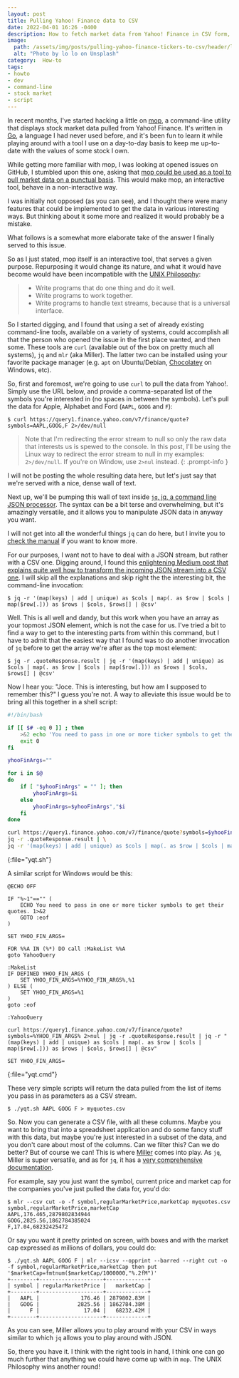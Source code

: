 ```yaml
---
layout: post
title: Pulling Yahoo! Finance data to CSV
date: 2022-04-01 16:26 -0400
description: How to fetch market data from Yahoo! Finance in CSV form, from the command line.
image:
  path: /assets/img/posts/pulling-yahoo-finance-tickers-to-csv/header/lo-lo-CeVj8lPBJSc-unsplash.jpg
  alt: "Photo by lo lo on Unsplash"
category:  How-to
tags:
- howto
- dev
- command-line
- stock market
- script
---
```


In recent months, I've started hacking a little on [mop](https://github.com/mop-tracker/mop), a command-line utility that displays stock market data pulled from Yahoo! Finance. It's written in [Go](https://go.dev), a language I had never used before, and it's been fun to learn it while playing around with a tool I use on a day-to-day basis to keep me up-to-date with the values of some stock I own.

While getting more familiar with mop, I was looking at opened issues on GitHub, I stumbled upon this one, asking that [mop could be used as a tool to pull market data on a punctual basis](https://github.com/mop-tracker/mop/issues/88). This would make mop, an interactive tool, behave in a non-interactive way.

I was initially not opposed (as you can see), and I thought there were many features that could be implemented to get the data in various interesting ways. But thinking about it some more and realized it would probably be a mistake.

What follows is a somewhat more elaborate take of the answer I finally served to this issue.

So as I just stated, mop itself is an interactive tool, that serves a given purpose. Repurposing it would change its nature, and what it would have become would have been incompatible with the [UNIX Philosophy](https://en.wikipedia.org/wiki/Unix_philosophy):

>* Write programs that do one thing and do it well.
>* Write programs to work together.
>* Write programs to handle text streams, because that is a universal interface.

So I started digging, and I found that using a set of already existing command-line tools, available on a variety of systems, could accomplish all that the person who opened the issue in the first place wanted, and then some. These tools are `curl` (available out of the box on pretty much all systems), `jq` and `mlr` (aka Miller). The latter two can be installed using your favorite package manager (e.g. `apt` on Ubuntu/Debian, [Chocolatey](https://chocolatey.org) on Windows, etc).

So, first and foremost, we're going to use `curl` to pull the data from Yahoo!. Simply use the URL below, and provide a comma-separated list of the symbols you're interested in (no spaces in between the symbols). Let's pull the data for Apple, Alphabet and Ford (`AAPL`, `GOOG` and `F`):

```console
$ curl https://query1.finance.yahoo.com/v7/finance/quote?symbols=AAPL,GOOG,F 2>/dev/null
```

> Note that I'm redirecting the error stream to null so only the raw data that interests us is spewed to the console. In this post, I'll be using the Linux way to redirect the error stream to null in my examples: `2>/dev/null`. If you're on Window, use `2>nul` instead.
{: .prompt-info }

I will not be posting the whole resulting data here, but let's just say that we're served with a nice, dense wall of text.

Next up, we'll be pumping this wall of text inside [`jq`, jq, a command line JSON processor](https://stedolan.github.io/jq/). The syntax can be a bit terse and overwhelming, but it's amazingly versatile, and it allows you to manipulate JSON data in anyway you want.

I will not get into all the wonderful things `jq` can do here, but I invite you to [check the manual](https://stedolan.github.io/jq/manual/) if you want to know more.

For our purposes, I want not to have to deal with a JSON stream, but rather with a CSV one. Digging around, I found this [enlightening Medium post that explains quite well how to transform the incoming JSON stream into a CSV one](https://medium.com/free-code-camp/how-to-transform-json-to-csv-using-jq-in-the-command-line-4fa7939558bf). I will skip all the explanations and skip right the the interesting bit, the command-line invocation:

```console
$ jq -r '(map(keys) | add | unique) as $cols | map(. as $row | $cols | map($row[.])) as $rows | $cols, $rows[] | @csv'
```

Well. This is all well and dandy, but this work when you have an array as your topmost JSON element, which is not the case for us. I've tried a bit to find a way to get to the interesting parts from within this command, but I have to admit that the easiest way that I found was to do another invocation of `jq` before to get the array we're after as the top most element:

```console
$ jq -r .quoteResponse.result | jq -r '(map(keys) | add | unique) as $cols | map(. as $row | $cols | map($row[.])) as $rows | $cols, $rows[] | @csv'
```

Now I hear you: "Joce. This is interesting, but how am I supposed to remember this?" I guess you're not. A way to alleviate this issue would be to bring all this together in a shell script:

```bash
#!/bin/bash

if [[ $# -eq 0 ]] ; then
    >&2 echo 'You need to pass in one or more ticker symbols to get their quotes.'
    exit 0
fi

yhooFinArgs=""

for i in $@
do
    if [ "$yhooFinArgs" = "" ]; then
        yhooFinArgs=$i
    else
        yhooFinArgs=$yhooFinArgs","$i
    fi
done

curl https://query1.finance.yahoo.com/v7/finance/quote?symbols=$yhooFinArgs 2>/dev/null | \
jq -r .quoteResponse.result | \
jq -r '(map(keys) | add | unique) as $cols | map(. as $row | $cols | map($row[.])) as $rows | $cols, $rows[] | @csv'

```
{:file="yqt.sh"}

A similar script for Windows would be this:

```batch
@ECHO OFF

IF "%~1"=="" (
    ECHO You need to pass in one or more ticker symbols to get their quotes. 1>&2
    GOTO :eof
)

SET YHOO_FIN_ARGS=

FOR %%A IN (%*) DO call :MakeList %%A
goto YahooQuery

:MakeList
IF DEFINED YHOO_FIN_ARGS (
    SET YHOO_FIN_ARGS=%YHOO_FIN_ARGS%,%1
) ELSE (
    SET YHOO_FIN_ARGS=%1
)
goto :eof

:YahooQuery

curl https://query1.finance.yahoo.com/v7/finance/quote?symbols=%YHOO_FIN_ARGS% 2>nul | jq -r .quoteResponse.result | jq -r "(map(keys) | add | unique) as $cols | map(. as $row | $cols | map($row[.])) as $rows | $cols, $rows[] | @csv"

SET YHOO_FIN_ARGS=
```
{:file="yqt.cmd"}

These very simple scripts will return the data pulled from the list of items you pass in as parameters as a CSV stream.

```console
$ ./yqt.sh AAPL GOOG F > myquotes.csv
```

So. Now you can generate a CSV file, with all these columns. Maybe you want to bring that into a spreadsheet application and do some fancy stuff with this data, but maybe you're just interested in a subset of the data, and you don't care about most of the columns. Can we filter this? Can we do better? But of course we can! This is where [Miller](https://github.com/johnkerl/miller) comes into play. As `jq`, Miller is super versatile, and as for `jq`, it has a [very comprehensive documentation](https://miller.readthedocs.io/en/latest/).

For example, say you just want the symbol, current price and market cap for the companies you've just pulled the data for, you'd do:

```console
$ mlr --csv cut -o -f symbol,regularMarketPrice,marketCap myquotes.csv
symbol,regularMarketPrice,marketCap
AAPL,176.465,2879802834944
GOOG,2825.56,1862784385024
F,17.04,68232425472
```

Or say you want it pretty printed on screen, with boxes and with the market cap expressed as millions of dollars, you could do:

```console
$ ./yqt.sh AAPL GOOG F | mlr --icsv --opprint --barred --right cut -o -f symbol,regularMarketPrice,marketCap then put '$marketCap=fmtnum($marketCap/1000000,"%.2fM")'
+--------+--------------------+-------------+
| symbol | regularMarketPrice |   marketCap |
+--------+--------------------+-------------+
|   AAPL |             176.46 | 2879802.83M |
|   GOOG |            2825.56 | 1862784.38M |
|      F |              17.04 |   68232.42M |
+--------+--------------------+-------------+
```

As you can see, Miller allows you to play around with your CSV in ways similar to which `jq` allows you to play around with JSON.

So, there you have it. I think with the right tools in hand, I think one can go much further that anything we could have come up with in `mop`. The UNIX Philosophy wins another round!
